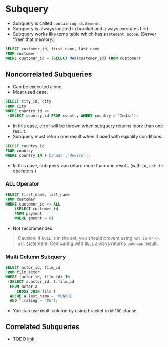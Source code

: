 # Subquery
* Subquery is called `containing statement`.
* Subquery is always located in bracket and always executes first.
* Subquery works like temp table which has `statement scope`. (Server 'free' that memory.)

```sql
SELECT customer_id, first_name, last_name   
FROM customer   
WHERE customer_id = (SELECT MAX(customer_id) FROM customer)
```

## Noncorrelated Subqueries 
* Can be executed alone. 
* Most used case.
```sql
SELECT city_id, city
FROM city
WHERE country_id <>
 (SELECT country_id FROM country WHERE country = ‘India’);
```
* In this case, error will be thrown when subquery returns more than one result.
* Subquery must return one result when it used with equality conditions.
```sql
SELECT country_id  
FROM country  
WHERE country IN ('Canada','Mexico');
```
* In this case, subquery can return more than one result. (with `in`, `not in` operators.)
### ALL Operator
```sql
SELECT first_name, last_name  
FROM customer  
WHERE customer_id <> ALL  
    (SELECT customer_id  
    FROM payment  
    WHERE amount = 0)
```
* Not recommended.
> Causion: if `NULL` is in the set, you should prevent using `not in` or `<> all` statement.
> Comparing with `NULL` always returns `unknown` result.

### Multi Column Subquery
```sql
SELECT actor_id, film_id  
FROM film_actor  
WHERE (actor_id, film_id) IN  
 (SELECT a.actor_id, f.film_id  
  FROM actor a  
     CROSS JOIN film f  
  WHERE a.last_name = 'MONROE'  
  AND f.rating = 'PG');
```
* You can use multi column by using bracket in `WHERE` clause.

## Correlated Subqueries
* TODO
[link](https://learning.oreilly.com/library/view/reoning-sql-deiteo/9791162244074/chapter-107.html#:-:text=%20%EC%83%81%EA%B4%80%20%EC%84%9C%EB%B8%8C%EC%BF%BC%EB%A6%AC)